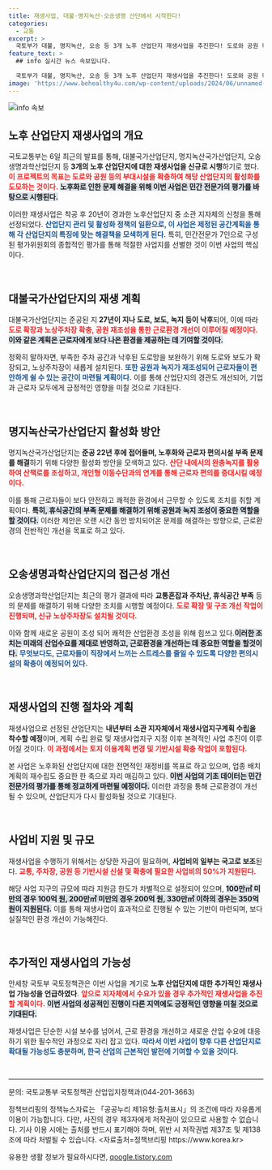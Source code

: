 ```yaml
---
title: 재생사업, 대불·명지녹산·오송생명 산단에서 시작한다!
categories:
  - 교통
excerpt: >
  국토부가 대불, 명지녹산, 오송 등 3개 노후 산업단지 재생사업을 추진한다! 도로와 공원 확충으로 근로 환경을 개선하고, 산업단지를 활기차게 만드는 이번 프로젝트의 실체가 밝혀진다. 클릭하여 자세한 내용을 확인하세요!
feature_text: >
  ## info 실시간 뉴스 속보입니다.

  국토부가 대불, 명지녹산, 오송 등 3개 노후 산업단지 재생사업을 추진한다! 도로와 공원 확충으로 근로 환경을 개선하고, 산업단지를 활기차게 만드는 이번 프로젝트의 실체가 밝혀진다. 클릭하여 자세한 내용을 확인하세요!
image: 'https://www.behealthy4u.com/wp-content/uploads/2024/06/unnamed-file.png'
---
```


<p><img src="https://www.behealthy4u.com/wp-content/uploads/2024/06/unnamed-file.png" alt="info 속보" /></p>

<h2 data-ke-size="size26">노후 산업단지 재생사업의 개요</h2>

<p>국토교통부는 6일 최근의 발표를 통해, 대불국가산업단지, 명지녹산국가산업단지, 오송생명과학산업단지 등<strong><b> 3개의 노후 산업단지에 대한 재생사업을 신규로 시행</b></strong>하기로 했다. <b><span style="color: #ee2323;">이 프로젝트의 목표는 도로와 공원 등의 부대시설을 확충하여 해당 산업단지의 활성화를 도모하는 것이다.</span></b> <b><span style="background-color: #21538527;">노후화로 인한 문제 해결을 위해 이번 사업은 민간 전문가의 평가를 바탕으로 시행된다.</span></b> </p>

<p>이러한 재생사업은 착공 후 20년이 경과한 노후산업단지 중 소관 지자체의 신청을 통해 선정되었다. <b><span style="color: #1a5490;">산업단지 관리 및 활성화 정책의 일환으로, 이 사업은 제정된 공간계획을 통해 각 산업단지의 특징에 맞는 해결책을 모색하게 된다.</span></b> 특히, 민간전문가 7인으로 구성된 평가위원회의 종합적인 평가를 통해 적절한 사업지를 선별한 것이 이번 사업의 핵심이다.</p>

<p data-ke-size="size16">&nbsp;</p>

<h2 data-ke-size="size26">대불국가산업단지의 재생 계획</h2>

<p>대불국가산업단지는 준공된 지<strong><b> 27년이 지나 도로, 보도, 녹지 등이 낙후</b></strong>되어, 이에 따라 <b><span style="color: #ee2323;">도로 확장과 노상주차장 확충, 공원 재조성을 통한 근로환경 개선이 이루어질 예정이다.</span></b><b><span style="background-color: #21538527;">이와 같은 계획은 근로자에게 보다 나은 환경을 제공하는 데 기여할 것이다.</span></b> </p>

<p>정확히 말하자면, 부족한 주차 공간과 낙후된 도로망을 보완하기 위해 도로와 보도가 확장되고, 노상주차장이 새롭게 설치된다. <b><span style="color: #1a5490;">또한 공원과 녹지가 재조성되어 근로자들이 편안하게 쉴 수 있는 공간이 마련될 계획이다.</span></b> 이를 통해 산업단지의 경관도 개선되어, 기업과 근로자 모두에게 긍정적인 영향을 미칠 것으로 기대된다.</p>

<p data-ke-size="size16">&nbsp;</p>

<h2 data-ke-size="size26">명지녹산국가산업단지 활성화 방안</h2>

<p>명지녹산국가산업단지는<strong><b> 준공 22년 후에 접어들며, 노후화와 근로자 편의시설 부족 문제를 해결</b></strong>하기 위해 다양한 활성화 방안을 모색하고 있다. <b><span style="color: #ee2323;">산단 내에서의 완충녹지를 활용하여 산책로를 조성하고, 개인형 이동수단과의 연계를 통해 근로자 편의를 증대시킬 예정이다.</span></b></p>

<p>이를 통해 근로자들이 보다 안전하고 쾌적한 환경에서 근무할 수 있도록 조치를 취할 계획이다. <b><span style="background-color: #21538527;">특히, 휴식공간의 부족 문제를 해결하기 위해 공원과 녹지 조성이 중요한 역할을 할 것이다.</span></b> 이러한 제안은 오랜 시간 동안 방치되어온 문제를 해결하는 방향으로, 근로환경의 전반적인 개선을 목표로 하고 있다.</p>

<p data-ke-size="size16">&nbsp;</p>

<h2 data-ke-size="size26">오송생명과학산업단지의 접근성 개선</h2>

<p>오송생명과학산업단지는 최근의 평가 결과에 따라 <strong><b>교통혼잡과 주차난, 휴식공간 부족</b></strong> 등의 문제를 해결하기 위해 다양한 조치를 시행할 예정이다. <b><span style="color: #ee2323;">도로 확장 및 구조 개선 작업이 진행되며, 신규 노상주차장도 설치될 것이다.</span></b> </p>

<p>이와 함께 새로운 공원이 조성 되어 쾌적한 산업환경 조성을 위해 힘쓰고 있다.<b><span style="background-color: #21538527;">이러한 조치는 미래의 산업수요를 제대로 반영하고, 근로환경을 개선하는 데 중요한 역할을 할것이다.</span></b> <b><span style="color: #1a5490;">무엇보다도, 근로자들이 직장에서 느끼는 스트레스를 줄일 수 있도록 다양한 편의시설의 확충이 예정되어 있다.</span></b></p>

<p data-ke-size="size16">&nbsp;</p>

<h2 data-ke-size="size26">재생사업의 진행 절차와 계획</h2>

<p>재생사업으로 선정된 산업단지는 <strong><b>내년부터 소관 지자체에서 재생사업지구계획 수립을 착수할 예정</b></strong>이며, 계획 수립 완료 및 재생사업지구 지정 이후 본격적인 사업 추진이 이루어질 것이다. <b><span style="color: #ee2323;">이 과정에서는 토지 이용계획 변경 및 기반시설 확충 작업이 포함된다.</span></b></p>

<p>본 사업은 노후화된 산업단지에 대한 전면적인 재정비를 목표로 하고 있으며, 업종 배치계획의 재수립도 중요한 한 축으로 자리 매김하고 있다. <b><span style="background-color: #21538527;">이번 사업의 기초 데이터는 민간전문가의 평가를 통해 정교하게 마련될 예정이다.</span></b> 이러한 과정을 통해 근로환경이 개선될 수 있으며, 산업단지가 다시 활성화될 것으로 기대된다.</p>

<p data-ke-size="size16">&nbsp;</p>

<h2 data-ke-size="size26">사업비 지원 및 규모</h2>

<p>재생사업을 수행하기 위해서는 상당한 자금이 필요하며, <strong><b>사업비의 일부는 국고로 보조</b></strong>된다. <b><span style="color: #ee2323;">교통, 주차장, 공원 등 기반시설 신설 및 확충에 필요한 사업비의 50%가 지원된다.</span></b> </p>

<p>해당 사업 지구의 규모에 따라 지원금 한도가 차별적으로 설정되어 있으며, <b><span style="background-color: #21538527;">100만㎡ 미만의 경우 100억 원, 200만㎡ 미만의 경우 200억 원, 330만㎡ 이하의 경우는 350억 원이 지원된다.</span></b> 이를 통해 재생사업이 효과적으로 진행될 수 있는 기반이 마련되며, 보다 실질적인 환경 개선이 가능해진다.</p>

<p data-ke-size="size16">&nbsp;</p>

<h2 data-ke-size="size26">추가적인 재생사업의 가능성</h2>

<p>안세창 국토부 국토정책관은 이번 사업을 계기로 <strong><b>노후 산업단지에 대한 추가적인 재생사업 가능성을 언급하였다</b></strong>. <b><span style="color: #ee2323;">앞으로 지자체에서 수요가 있을 경우 추가적인 재생사업을 추진할 계획이다.</span></b> <b><span style="background-color: #21538527;">이번 사업의 성공적인 진행이 다른 지역에도 긍정적인 영향을 미칠 것으로 기대된다.</span></b> </p>

<p>재생사업은 단순한 시설 보수를 넘어서, 근로 환경을 개선하고 새로운 산업 수요에 대응하기 위한 필수적인 과정으로 자리 잡고 있다. <b><span style="color: #1a5490;">따라서 이번 사업이 향후 다른 산업단지로 확대될 가능성도 충분하며, 한국 산업의 근본적인 발전에 기여할 수 있을 것이다.</span></b></p>

<p data-ke-size="size16">&nbsp;</p>

<hr>

<p data-ke-size="size16">문의: 국토교통부 국토정책관 산업입지정책과(044-201-3663)</p>

<p data-ke-size="size16">정책브리핑의 정책뉴스자료는 「공공누리 제1유형:출처표시」의 조건에 따라 자유롭게 이용이 가능합니다. 다만, 사진의 경우 제3자에게 저작권이 있으므로 사용할 수 없습니다. 기사 이용 시에는 출처를 반드시 표기해야 하며, 위반 시 저작권법 제37조 및 제138조에 따라 처벌될 수 있습니다. <자료출처=정책브리핑 https://www.korea.kr></p>
유용한 생활 정보가 필요하시다면, <a href="https://qoogle.tistory.com" rel="dofollow">qoogle.tistory.com</a>


